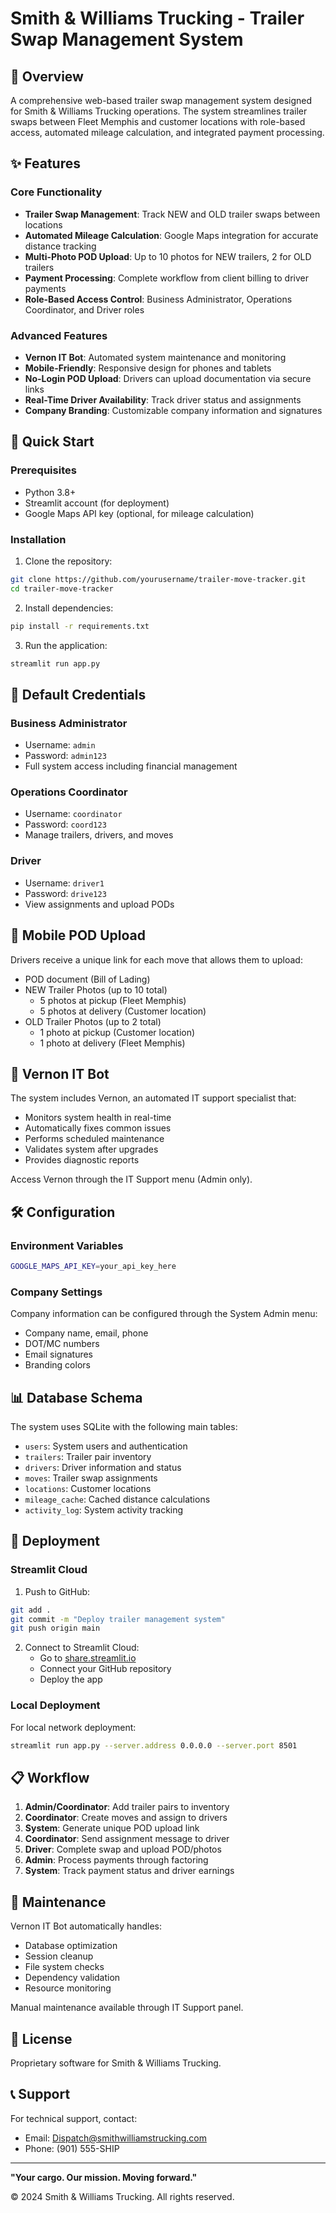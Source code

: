 # Smith & Williams Trucking - Trailer Swap Management System

## 🚛 Overview
A comprehensive web-based trailer swap management system designed for Smith & Williams Trucking operations. The system streamlines trailer swaps between Fleet Memphis and customer locations with role-based access, automated mileage calculation, and integrated payment processing.

## ✨ Features

### Core Functionality
- **Trailer Swap Management**: Track NEW and OLD trailer swaps between locations
- **Automated Mileage Calculation**: Google Maps integration for accurate distance tracking
- **Multi-Photo POD Upload**: Up to 10 photos for NEW trailers, 2 for OLD trailers
- **Payment Processing**: Complete workflow from client billing to driver payments
- **Role-Based Access Control**: Business Administrator, Operations Coordinator, and Driver roles

### Advanced Features
- **Vernon IT Bot**: Automated system maintenance and monitoring
- **Mobile-Friendly**: Responsive design for phones and tablets
- **No-Login POD Upload**: Drivers can upload documentation via secure links
- **Real-Time Driver Availability**: Track driver status and assignments
- **Company Branding**: Customizable company information and signatures

## 🚀 Quick Start

### Prerequisites
- Python 3.8+
- Streamlit account (for deployment)
- Google Maps API key (optional, for mileage calculation)

### Installation

1. Clone the repository:
```bash
git clone https://github.com/yourusername/trailer-move-tracker.git
cd trailer-move-tracker
```

2. Install dependencies:
```bash
pip install -r requirements.txt
```

3. Run the application:
```bash
streamlit run app.py
```

## 🔐 Default Credentials

### Business Administrator
- Username: `admin`
- Password: `admin123`
- Full system access including financial management

### Operations Coordinator
- Username: `coordinator`
- Password: `coord123`
- Manage trailers, drivers, and moves

### Driver
- Username: `driver1`
- Password: `drive123`
- View assignments and upload PODs

## 📱 Mobile POD Upload

Drivers receive a unique link for each move that allows them to upload:
- POD document (Bill of Lading)
- NEW Trailer Photos (up to 10 total)
  - 5 photos at pickup (Fleet Memphis)
  - 5 photos at delivery (Customer location)
- OLD Trailer Photos (up to 2 total)
  - 1 photo at pickup (Customer location)
  - 1 photo at delivery (Fleet Memphis)

## 🤖 Vernon IT Bot

The system includes Vernon, an automated IT support specialist that:
- Monitors system health in real-time
- Automatically fixes common issues
- Performs scheduled maintenance
- Validates system after upgrades
- Provides diagnostic reports

Access Vernon through the IT Support menu (Admin only).

## 🛠️ Configuration

### Environment Variables
```bash
GOOGLE_MAPS_API_KEY=your_api_key_here
```

### Company Settings
Company information can be configured through the System Admin menu:
- Company name, email, phone
- DOT/MC numbers
- Email signatures
- Branding colors

## 📊 Database Schema

The system uses SQLite with the following main tables:
- `users`: System users and authentication
- `trailers`: Trailer pair inventory
- `drivers`: Driver information and status
- `moves`: Trailer swap assignments
- `locations`: Customer locations
- `mileage_cache`: Cached distance calculations
- `activity_log`: System activity tracking

## 🚀 Deployment

### Streamlit Cloud

1. Push to GitHub:
```bash
git add .
git commit -m "Deploy trailer management system"
git push origin main
```

2. Connect to Streamlit Cloud:
   - Go to [share.streamlit.io](https://share.streamlit.io)
   - Connect your GitHub repository
   - Deploy the app

### Local Deployment

For local network deployment:
```bash
streamlit run app.py --server.address 0.0.0.0 --server.port 8501
```

## 📋 Workflow

1. **Admin/Coordinator**: Add trailer pairs to inventory
2. **Coordinator**: Create moves and assign to drivers
3. **System**: Generate unique POD upload link
4. **Coordinator**: Send assignment message to driver
5. **Driver**: Complete swap and upload POD/photos
6. **Admin**: Process payments through factoring
7. **System**: Track payment status and driver earnings

## 🔧 Maintenance

Vernon IT Bot automatically handles:
- Database optimization
- Session cleanup
- File system checks
- Dependency validation
- Resource monitoring

Manual maintenance available through IT Support panel.

## 📝 License

Proprietary software for Smith & Williams Trucking.

## 📞 Support

For technical support, contact:
- Email: Dispatch@smithwilliamstrucking.com
- Phone: (901) 555-SHIP

---

**"Your cargo. Our mission. Moving forward."**

© 2024 Smith & Williams Trucking. All rights reserved.